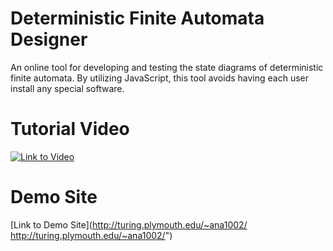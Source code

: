 # Deterministic Finite Automata Designer
An online tool for developing and testing the state diagrams of deterministic finite automata. By utilizing JavaScript, this tool avoids having each user install any special software.
# Tutorial Video
[![Link to Video](https://img.youtube.com/vi/PpXe49h11qc/0.jpg)](https://www.youtube.com/watch?v=PpXe49h11qc "Everything Is AWESOME")
# Demo Site
[Link to Demo Site](http://turing.plymouth.edu/~ana1002/ http://turing.plymouth.edu/~ana1002/")
